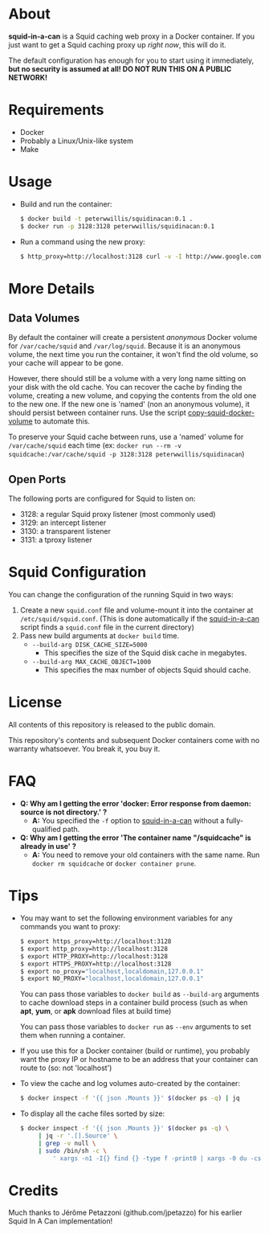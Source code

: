 # About
**squid-in-a-can** is a Squid caching web proxy in a Docker container. If you just want to get a Squid caching proxy up *right now*, this will do it.

The default configuration has enough for you to start using it immediately, **but no security is assumed at all! DO NOT RUN THIS ON A PUBLIC NETWORK!**


# Requirements
 - Docker
 - Probably a Linux/Unix-like system
 - Make

# Usage
 - Build and run the container:
   ```bash
   $ docker build -t peterwwillis/squidinacan:0.1 .
   $ docker run -p 3128:3128 peterwwillis/squidinacan:0.1
   ```
 - Run a command using the new proxy:
   ```bash
   $ http_proxy=http://localhost:3128 curl -v -I http://www.google.com/
   ```

# More Details

## Data Volumes
By default the container will create a persistent *anonymous* Docker volume for `/var/cache/squid` and `/var/log/squid`. Because it is an anonymous volume, the next time you run the container, it won't find the old volume, so your cache will appear to be gone.

However, there should still be a volume with a very long name sitting on your disk with the old cache. You can recover the cache by finding the volume, creating a new volume, and copying the contents from the old one to the new one. If the new one is 'named' (non an anonymous volume), it should persist between container runs. Use the script [copy-squid-docker-volume](,/copy-squid-docker-volume) to automate this.

To preserve your Squid cache between runs, use a 'named' volume for `/var/cache/squid` each time (ex: `docker run --rm -v squidcache:/var/cache/squid -p 3128:3128 peterwwillis/squidinacan`)

## Open Ports
The following ports are configured for Squid to listen on:
 - 3128: a regular Squid proxy listener (most commonly used)
 - 3129: an intercept listener
 - 3130: a transparent listener
 - 3131: a tproxy listener

# Squid Configuration
You can change the configuration of the running Squid in two ways:
 1. Create a new `squid.conf` file and volume-mount it into the container at `/etc/squid/squid.conf`. (This is done automatically if the [squid-in-a-can](./squid-in-a-can) script finds a `squid.conf` file in the current directory)
 2. Pass new build arguments at `docker build` time.
    - `--build-arg DISK_CACHE_SIZE=5000`
      - This specifies the size of the Squid disk cache in megabytes.
    - `--build-arg MAX_CACHE_OBJECT=1000`
      - This specifies the max number of objects Squid should cache.

# License
All contents of this repository is released to the public domain.

This repository's contents and subsequent Docker containers come with no warranty whatsoever. You break it, you buy it.

# FAQ
 - **Q: Why am I getting the error 'docker: Error response from daemon: source is not directory.' ?**
   - **A:** You specified the `-f` option to [squid-in-a-can](./squid-in-a-can) without a fully-qualified path.
 - **Q: Why am I getting the error 'The container name "/squidcache" is already in use' ?**
   - **A:** You need to remove your old containers with the same name. Run `docker rm squidcache` or `docker container prune`.

# Tips
 - You may want to set the following environment variables for any commands you want to proxy:
   ```bash
   $ export https_proxy=http://localhost:3128
   $ export http_proxy=http://localhost:3128
   $ export HTTP_PROXY=http://localhost:3128
   $ export HTTPS_PROXY=http://localhost:3128
   $ export no_proxy="localhost,localdomain,127.0.0.1"
   $ export NO_PROXY="localhost,localdomain,127.0.0.1"
   ```
   You can pass those variables to `docker build` as `--build-arg` arguments to cache download steps in a container build process (such as when **apt**, **yum**, or **apk** download files at build time)
   
   You can pass those variables to `docker run` as `--env` arguments to set them when running a container.

 - If you use this for a Docker container (build or runtime), you probably want the proxy IP or hostname to be an address that your container can route to (so: not 'localhost')

 - To view the cache and log volumes auto-created by the container:
   ```bash
   $ docker inspect -f '{{ json .Mounts }}' $(docker ps -q) | jq
   ```

 - To display all the cache files sorted by size:
   ```bash
   $ docker inspect -f '{{ json .Mounts }}' $(docker ps -q) \
        | jq -r '.[].Source' \
        | grep -v null \
        | sudo /bin/sh -c \
            ' xargs -n1 -I{} find {} -type f -print0 | xargs -0 du -csh | sort -h '
   ```

# Credits

Much thanks to Jérôme Petazzoni (github.com/jpetazzo) for his earlier Squid In A Can implementation!
